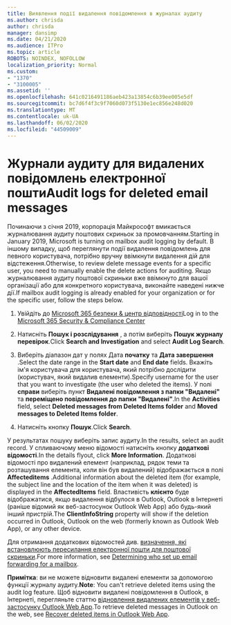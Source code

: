 ```yaml
---
title: Виявлення події видалення повідомлення в журналах аудиту
ms.author: chrisda
author: chrisda
manager: dansimp
ms.date: 04/21/2020
ms.audience: ITPro
ms.topic: article
ROBOTS: NOINDEX, NOFOLLOW
localization_priority: Normal
ms.custom:
- "1370"
- "3100005"
ms.assetid: ''
ms.openlocfilehash: 641c0216491186aeb423a13854c6b39ee005e5df
ms.sourcegitcommit: bc7d6f4f3c9f7060d073f5130e1ec856e248d020
ms.translationtype: MT
ms.contentlocale: uk-UA
ms.lasthandoff: 06/02/2020
ms.locfileid: "44509009"
---
```

# <a name="audit-logs-for-deleted-email-messages"></a><span data-ttu-id="72f51-102">Журнали аудиту для видалених повідомлень електронної пошти</span><span class="sxs-lookup"><span data-stu-id="72f51-102">Audit logs for deleted email messages</span></span>

<span data-ttu-id="72f51-103">Починаючи з січня 2019, корпорація Майкрософт вмикається журналювання аудиту поштових скриньок за промовчанням.</span><span class="sxs-lookup"><span data-stu-id="72f51-103">Starting in January 2019, Microsoft is turning on mailbox audit logging by default.</span></span> <span data-ttu-id="72f51-104">В іншому випадку, щоб переглянути події видалення повідомлень для певного користувача, потрібно вручну ввімкнути видалення дій для відстеження.</span><span class="sxs-lookup"><span data-stu-id="72f51-104">Otherwise, to review delete message events for a specific user, you need to manually enable the delete actions for auditing.</span></span> <span data-ttu-id="72f51-105">Якщо журналювання аудиту поштової скриньки вже ввімкнуто для вашої організації або для конкретного користувача, виконайте наведені нижче дії.</span><span class="sxs-lookup"><span data-stu-id="72f51-105">If mailbox audit logging is already enabled for your organization or for the specific user, follow the steps below.</span></span>

1. <span data-ttu-id="72f51-106">Увійдіть до [Microsoft 365 безпеки & центр відповідності](https://protection.office.com/)</span><span class="sxs-lookup"><span data-stu-id="72f51-106">Log in to the [Microsoft 365 Security & Compliance Center](https://protection.office.com/)</span></span>

2. <span data-ttu-id="72f51-107">Натисніть **Пошук і розслідування** , а потім виберіть **Пошук журналу перевірок**.</span><span class="sxs-lookup"><span data-stu-id="72f51-107">Click **Search and Investigation** and select **Audit Log Search**.</span></span>

3. <span data-ttu-id="72f51-108">Виберіть діапазон дат у полях Дата **початку** та **Дата завершення** .</span><span class="sxs-lookup"><span data-stu-id="72f51-108">Select the date range in the **Start date** and **End date** fields.</span></span> <span data-ttu-id="72f51-109">Вкажіть ім'я користувача для користувача, який потрібно дослідити (користувач, який видалив елементи).</span><span class="sxs-lookup"><span data-stu-id="72f51-109">Specify username for the user that you want to investigate (the user who deleted the items).</span></span> <span data-ttu-id="72f51-110">У полі **справи** виберіть пункт **Видалені повідомлення з папки "Видалені"** та **переміщено повідомлення до папки "Видалені"**.</span><span class="sxs-lookup"><span data-stu-id="72f51-110">In the **Activities** field, select **Deleted messages from Deleted Items folder** and **Moved messages to Deleted Items folder**.</span></span>

4. <span data-ttu-id="72f51-111">Натисніть кнопку **Пошук**.</span><span class="sxs-lookup"><span data-stu-id="72f51-111">Click **Search**.</span></span>

<span data-ttu-id="72f51-112">У результатах пошуку виберіть запис аудиту.</span><span class="sxs-lookup"><span data-stu-id="72f51-112">In the results, select an audit record.</span></span> <span data-ttu-id="72f51-113">У спливаючому меню відомості натисніть кнопку **додаткові відомості**.</span><span class="sxs-lookup"><span data-stu-id="72f51-113">In the details flyout, click **More Information**.</span></span> <span data-ttu-id="72f51-114">Додаткові відомості про видалений елемент (наприклад, рядок теми та розташування елемента, коли він був видалений) відображається в полі **Affecteditems** .</span><span class="sxs-lookup"><span data-stu-id="72f51-114">Additional information about the deleted item (for example, the subject line and the location of the item when it was deleted) is displayed in the **AffectedItems** field.</span></span> <span data-ttu-id="72f51-115">Властивість **клієнто** буде відображатися, якщо видалення відбулося в Outlook, Outlook в Інтернеті (раніше відомий як веб-застосунок Outlook Web App) або будь-який інший пристрій.</span><span class="sxs-lookup"><span data-stu-id="72f51-115">The **ClientInfoString** property will show if the deletion occurred in Outlook, Outlook on the web (formerly known as Outlook Web App), or any other device.</span></span>

<span data-ttu-id="72f51-116">Для отримання додаткових відомостей див. [визначення, які встановлюють пересилання електронної пошти для поштової скриньки](https://docs.microsoft.com/microsoft-365/compliance/auditing-troubleshooting-scenarios#determine-if-a-user-deleted-email-items).</span><span class="sxs-lookup"><span data-stu-id="72f51-116">For more information, see [Determining who set up email forwarding for a mailbox](https://docs.microsoft.com/microsoft-365/compliance/auditing-troubleshooting-scenarios#determine-if-a-user-deleted-email-items).</span></span>

<span data-ttu-id="72f51-117">**Примітка**: ви не можете відновити видалені елементи за допомогою функції журналу аудиту.</span><span class="sxs-lookup"><span data-stu-id="72f51-117">**Note**: You can't retrieve deleted items using the audit log feature.</span></span> <span data-ttu-id="72f51-118">Щоб відновити видалені повідомлення в Outlook, в Інтернеті, перегляньте статтю [відновлення видалених елементів у веб-застосунку Outlook Web App](https://support.office.com/article/C3D8FC15-EEEF-4F1C-81DF-E27964B7EDD4).</span><span class="sxs-lookup"><span data-stu-id="72f51-118">To retrieve deleted messages in Outlook on the web, see [Recover deleted items in Outlook Web App](https://support.office.com/article/C3D8FC15-EEEF-4F1C-81DF-E27964B7EDD4).</span></span>
